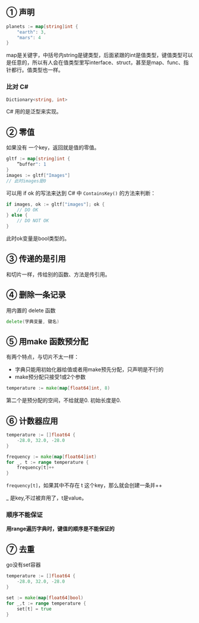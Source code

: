 ## ① 声明

``` GO
planets := map[string]int {
    "earth": 3,
    "mars": 4
}
```

map是关键字，中括号内string是键类型，后面紧跟的int是值类型，键值类型可以是任意的，所以有人会在值类型里写interface、struct，甚至是map、func、指针都行。值类型也一样。

### 比对 C#

``` C#
Dictionary<string, int>
```

C# 用的是泛型来实现。

## ② 零值

如果没有 一个key，返回就是值的零值。

``` GO
gltf := map[string]int {
    ”buffer": 1
}
images := gltf["Images"]
// 此时images是0
```

可以用 if ok 的写法来达到 C# 中 `ContainsKey()` 的方法来判断：

``` GO
if images, ok := gltf["images"]; ok {
    // DO OK
} else {
    // DO NOT OK
}
```

此时ok变量是bool类型的。

## ③ 传递的是引用

和切片一样，传给别的函数、方法是传引用。

## ④ 删除一条记录

用内置的 delete 函数

``` GO
delete(字典变量, 键名)
```

## ⑤ 用make 函数预分配

有两个特点，与切片不太一样：

- 字典只能用初始化器给值或者用make预先分配，只声明是不行的
- make预分配只接受1或2个参数

``` GO
temperature := make(map[float64]int, 8)
```

第二个是预分配的空间，不给就是0.  初始长度是0.

## ⑥ 计数器应用

``` GO
temperature := []float64 {
    -28.0, 32.0, -28.0
}

frequency := make(map[float64]int)
for _, t := range temperature {
    frequency[t]++
}
```

`frequency[t]`，如果其中不存在 t 这个key，那么就会创建一条并++

_ 是key,不过被弃用了，t是value。

### 顺序不能保证

**用range遍历字典时，键值的顺序是不能保证的**

## ⑦ 去重

go没有set容器

``` GO
temperature := []float64 {
    -28.0, 32.0, -28.0
}

set := make(map[float64]bool)
for _,t := range temperature {
    set[t] = true
}
```

